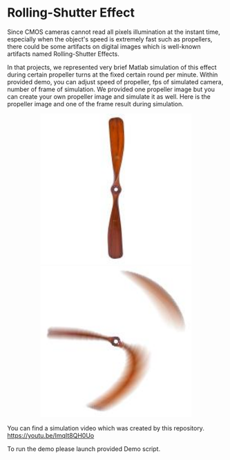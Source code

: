 # Rolling-Shutter Effect

Since CMOS cameras cannot read all pixels illumination at the instant time, especially when the object's speed is extremely fast such as propellers, there could be some artifacts on digital images which is well-known artifacts named Rolling-Shutter Effects. 

In that projects, we represented very brief Matlab simulation of this effect during certain propeller turns at the fixed certain round per minute. Within provided demo, you can adjust speed of propeller, fps of simulated camera, number of frame of simulation. We provided one propeller image but you can create your own propeller image and simulate it as well. Here is the propeller image and one of the frame result during simulation.


<p align="center">
  <img src="Input/propeller.jpg" width="350"/>  
  <img src="Output/1.jpg" width="350"/>  
</p>


You can find a simulation video which was created by this repository.
https://youtu.be/ImqIt8QH0Uo



To run the demo please launch provided Demo script.







